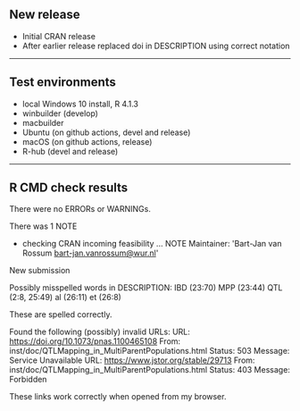 ## New release

- Initial CRAN release
- After earlier release replaced doi in DESCRIPTION using correct notation

----

## Test environments

* local Windows 10 install, R 4.1.3
* winbuilder (develop)
* macbuilder
* Ubuntu (on github actions, devel and release)
* macOS (on github actions, release)
* R-hub (devel and release)

----

## R CMD check results

There were no ERRORs or WARNINGs.

There was 1 NOTE

* checking CRAN incoming feasibility ... NOTE
Maintainer: 'Bart-Jan van Rossum <bart-jan.vanrossum@wur.nl>'

New submission


Possibly misspelled words in DESCRIPTION:
  IBD (23:70)
  MPP (23:44)
  QTL (2:8, 25:49)
  al (26:11)
  et (26:8)
  
These are spelled correctly.     

Found the following (possibly) invalid URLs:
  URL: https://doi.org/10.1073/pnas.1100465108
    From: inst/doc/QTLMapping_in_MultiParentPopulations.html
    Status: 503
    Message: Service Unavailable
  URL: https://www.jstor.org/stable/29713
    From: inst/doc/QTLMapping_in_MultiParentPopulations.html
    Status: 403
    Message: Forbidden
  
These links work correctly when opened from my browser.
